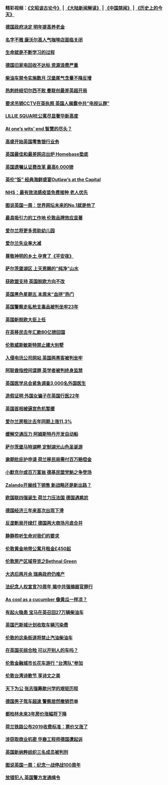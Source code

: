 #### 精彩视频：[《文昭谈古论今》](https://github.com/gfw-breaker/wenzhao/blob/master/README.md?t=11280631) | [《大陆新闻解读》](https://github.com/gfw-breaker/ntdtv-comedy/blob/master/README.md?t=11280631) | [《中国禁闻》](https://github.com/gfw-breaker/ntdtv-news/blob/master/README.md?t=11280631) | [《历史上的今天》](https://github.com/gfw-breaker/today-in-history/blob/master/README.md?t=11280631) 

#### [德国政府决定 明年提高养老金](../pages/nsc974/n10877273.md?t=11280631) 

#### [名字不雅 康沃尔高人气咖啡店面临关闭](../pages/nsc974/n10877462.md?t=11280631) 

#### [生命就是不断学习的过程](../pages/nsc974/n10877459.md?t=11280631) 

#### [德国旧家电回收不达标 资源浪费严重](../pages/nsc974/n10877132.md?t=11280631) 

#### [柴油车禁令实施数月 汉堡尾气含量不降反增](../pages/nsc974/n10877082.md?t=11280631) 

#### [热刺终结切尔西不败 曼联创最差英超开局](../pages/nsc974/n10873883.md?t=11280631) 

#### [要求吊销CCTV在英执照 英国人揭露中共“电视认罪”](../pages/nsc974/n10873615.md?t=11280631) 

#### [LILLIE SQUARE公寓尽显奢华新高度](../pages/nsc974/n10873631.md?t=11280631) 

#### [At one’s wits’ end 智慧的尽头？](../pages/nsc974/n10871446.md?t=11280631) 

#### [高盛开始英国零售银行业务](../pages/nsc974/n10871431.md?t=11280631) 

#### [英国最佳和最差网店出炉 Homebase垫底](../pages/nsc974/n10871402.md?t=11280631) 

#### [英国遗嘱认证费改革 最高6,000镑](../pages/nsc974/n10871381.md?t=11280631) 

#### [英伦“饭” 经典海鲜盛宴Outlaw’s at the Capital](../pages/nsc974/n10871348.md?t=11280631) 

#### [NHS：最有效流感疫苗免费接种 老人优先](../pages/nsc974/n10871342.md?t=11280631) 

#### [图说英国一周：世界网坛未来的No.1就是他了](../pages/nsc974/n10871298.md?t=11280631) 

#### [最具吸引力的工作地 伦敦品牌效应显著](../pages/nsc974/n10871267.md?t=11280631) 

#### [爱尔兰将更多资助幼儿园](../pages/nsc974/n10870662.md?t=11280631) 

#### [爱尔兰失业率大减](../pages/nsc974/n10870646.md?t=11280631) 

#### [尊敬神明的乡土 孕育了《平安夜》](../pages/nsc974/n10870591.md?t=11280631) 

#### [萨尔茨堡湖区 上天恩赐的“纯净”山水](../pages/nsc974/n10870541.md?t=11280631) 

#### [获欧盟支持 英国脱欧方向不改](../pages/nsc974/n10868925.md?t=11280631) 

#### [英国黑色星期五 本周末“血拼”热门](../pages/nsc974/n10869011.md?t=11280631) 

#### [英国警察走私枪支毒品被判坐牢23年](../pages/nsc974/n10869001.md?t=11280631) 

#### [英国新脱欧大臣上任](../pages/nsc974/n10868995.md?t=11280631) 

#### [在英移民去年汇款80亿镑回国](../pages/nsc974/n10868991.md?t=11280631) 

#### [伦敦威斯敏斯特禁止建大别墅](../pages/nsc974/n10868984.md?t=11280631) 

#### [入侵电讯公司网站 英国两黑客被判坐牢](../pages/nsc974/n10868975.md?t=11280631) 

#### [阿联酋指控间谍罪 英学者被判终身监禁](../pages/nsc974/n10868962.md?t=11280631) 

#### [英国医学总会紧急调查3,000名外国医生](../pages/nsc974/n10868955.md?t=11280631) 

#### [造假证明 外国女骗子在英国行医22年](../pages/nsc974/n10868930.md?t=11280631) 

#### [英国首相被逼宫危机暂缓](../pages/nsc974/n10868928.md?t=11280631) 

#### [爱尔兰房租比去年同期上涨11.3%](../pages/nsc974/n10868324.md?t=11280631) 

#### [缓解交通压力 阿姆斯特丹开发自动船](../pages/nsc974/n10868300.md?t=11280631) 

#### [萨尔茨堡马特湖畔 定制湖光山色圣诞游](../pages/nsc974/n10866159.md?t=11280631) 

#### [逾期批庇护申请 荷兰移民局需付百万赔偿金](../pages/nsc974/n10865847.md?t=11280631) 

#### [小默克尔或百万富翁 德基民盟党魁之争登场](../pages/nsc974/n10865739.md?t=11280631) 

#### [Zalando开展线下销售 新战略还是新出路？](../pages/nsc974/n10866031.md?t=11280631) 

#### [欧国联四强诞生 荷兰力压法国 德国遇尴尬](../pages/nsc974/n10865510.md?t=11280631) 

#### [德国经济三年来首次出现下滑](../pages/nsc974/n10864011.md?t=11280631) 

#### [反垄断局开绿灯 德国两大商场月底合并](../pages/nsc974/n10864060.md?t=11280631) 

#### [静静聆听生命对我们的要求](../pages/nsc974/n10863738.md?t=11280631) 

#### [伦敦黄金地带公寓月租金£450起](../pages/nsc974/n10861788.md?t=11280631) 

#### [伦敦房产区域导览之Bethnal Green](../pages/nsc974/n10862184.md?t=11280631) 

#### [大选后两月余 瑞典政府仍难产](../pages/nsc974/n10861579.md?t=11280631) 

#### [法纪念人权宣言70周年 揭中共强摘器官罪行](../pages/nsc974/n10860106.md?t=11280631) 

#### [As cool as a cucumber 像黄瓜一样凉？](../pages/nsc974/n10859489.md?t=11280631) 

#### [有起火隐患 宝马在英召回27万辆柴油车](../pages/nsc974/n10859484.md?t=11280631) 

#### [英国巴斯城计划收取车辆污染费](../pages/nsc974/n10859479.md?t=11280631) 

#### [伦敦的这条街道将禁止汽油柴油车](../pages/nsc974/n10859470.md?t=11280631) 

#### [在英国买综合险 可以开别人的车吗？](../pages/nsc974/n10859464.md?t=11280631) 

#### [伦敦金融城市长花车游行 “台湾队”参加](../pages/nsc974/n10858774.md?t=11280631) 

#### [伦敦台湾诗歌节 享诗文之美](../pages/nsc974/n10858757.md?t=11280631) 

#### [天下为公 张志强筹款兴学的艰钜历程](../pages/nsc974/n10858732.md?t=11280631) 

#### [德国男子驾车超速 警察居然撤销罚单](../pages/nsc974/n10856259.md?t=11280631) 

#### [都柏林未来3年房价涨幅将下降](../pages/nsc974/n10856230.md?t=11280631) 

#### [荷兰铁路公布2019收费标准：票价又涨了](../pages/nsc974/n10856218.md?t=11280631) 

#### [涉窃取商业机密 华裔工程师德国遭起诉](../pages/nsc974/n10854819.md?t=11280631) 

#### [英国新纳粹组织三名成员被判刑](../pages/nsc974/n10854209.md?t=11280631) 

#### [图说英国一周：纪念一战停战100周年](../pages/nsc974/n10854258.md?t=11280631) 

#### [放错犯人 英国警方发通缉令](../pages/nsc974/n10854253.md?t=11280631) 

